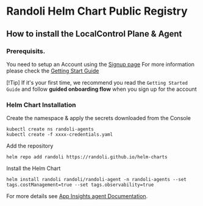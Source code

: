# Randoli Helm Chart Public Registry

## How to install the LocalControl Plane & Agent

### Prerequisits.
You need to setup an Account using the [Signup page](https://signup.randoli.io/?product=observability%2Bcost) 
For more information please check the [Getting Start Guide](https://docs.insights.randoli.io/getting-started/step-0)

[!Tip]
If it's your first time, we recommend you read the `Getting Started Guide` and follow **guided onboarding flow** when you sign up for the account

### Helm Chart Installation
Create the namespace & apply the secrets downloaded from the Console
```
kubectl create ns randoli-agents
kubectl create -f xxxx-credentials.yaml
```

Add the repository
```
helm repo add randoli https://randoli.github.io/helm-charts
```

Install the Helm Chart
```
helm install randoli randoli/randoli-agent -n randoli-agents --set tags.costManagement=true --set tags.observability=true
```

For more details see [App Insights agent Documentation](https://docs.insights.randoli.io/agent/overview).
